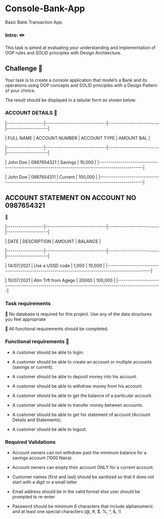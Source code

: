 # Console-Bank-App
Basic Bank Transaction App.

### Intro: :pencil2: 

This task is aimed at evaluating your understanding and implementation of OOP rules and SOLID principles with Design Architecture.

## Challenge :hammer: 

Your task is to create a console application that model’s a Bank and its operations using OOP concepts and SOLID principles with a Design Pattern of your choice.

The result should be displayed in a tabular form as shown below:

### ACCOUNT DETAILS :page_facing_up: 

|-------------------|-------------------------------|--------------------------|---------------------|

| FULL NAME | ACCOUNT NUMBER | ACCOUNT TYPE | AMOUNT BAL |

|-------------------|-------------------------------|--------------------------|---------------------|

| John Doe | 0987654321 | Savings | 10,000 | |----------------------------------------------------------------------------------------------------|

| John Doe | 0987654311 | Current | 100,000 | |----------------------------------------------------------------------------------------------------|


## ACCOUNT STATEMENT ON ACCOUNT NO 0987654321 
:page_facing_up: 

|-------------------|-------------------------------|--------------------------|---------------------|

| DATE | DESCRIPTION | AMOUNT | BALANCE |

|-------------------|-------------------------------|--------------------------|---------------------|

| 14/07/2021 | Use a USSD code | 1,000 | 10,000 | |----------------------------------------------------------------------------------------------------|

| 10/07/2021 | Atm Trft from Agege | 20000 | 100,000 | |----------------------------------------------------------------------------------------------------|


### Task requirements

:pushpin: No database is required for this project. Use any of the data structures you feel appropriate

:pushpin: All functional requirements should be completed.



### Functional requirements :wrench: 

- A customer should be able to login.

- A customer should be able to create an account or multiple accounts (savings or current).

- A customer should be able to deposit money into his account.

- A customer should be able to withdraw money from his account.

- A customer should be able to get the balance of a particular account.

- A customer should be able to transfer money between accounts.

- A customer should be able to get his statement of account (Account Details and Statements).

- A customer should be able to logout.


### Required Validations

- Account owners can not withdraw past the minimum balance for a savings account (1000 Naira).

- Account owners can empty their account ONLY for a current account.

- Customer names (first and last) should be sanitized so that it does not start with a digit or a small letter

- Email address should be in the valid format else user should be prompted to re-enter

- Password should be minimum 6 characters that include alphanumeric and at least one special characters (@, #, $, %, ^, &, !)
